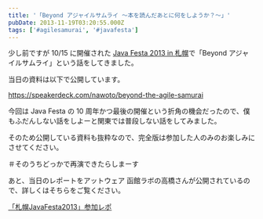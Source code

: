 ```yaml
---
title: '「Beyond アジャイルサムライ 〜本を読んだあとに何をしようか？〜」'
pubDate: 2013-11-19T03:20:55.000Z
tags: ['#agilesamurai', '#javafesta']
---
```


少し前ですが 10/15 に開催された [Java Festa 2013 in 札幌](http://www.javafesta.jp/)で「Beyond アジャイルサムライ」という話をしてきました。

当日の資料は以下で公開しています。

https://speakerdeck.com/nawoto/beyond-the-agile-samurai

今回は Java Festa の 10 周年かつ最後の開催という折角の機会だったので、僕もふだんしない話をしよーと関東では普段しない話をしてみました。

そのため公開している資料も抜粋なので、完全版は参加した人のみのお楽しみにさせてください。

＃そのうちどっかで再演できたらしまーす

あと、当日のレポートをアットウェア 函館ラボの高橋さんが公開されているので、詳しくはそちらをご覧ください。

[「札幌JavaFesta2013」参加レポ](http://www.atware.co.jp/2013/11/07/javafesta2013/)
